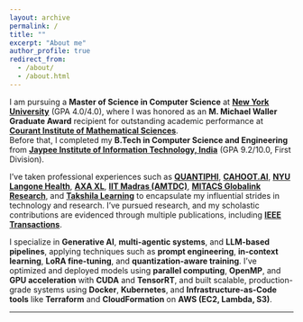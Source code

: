 ```yaml
---
layout: archive
permalink: /
title: ""
excerpt: "About me"
author_profile: true
redirect_from: 
  - /about/
  - /about.html
---
```


I am pursuing a **Master of Science in Computer Science** at [**New York University**](https://www.nyu.edu) (GPA 4.0/4.0), where I was honored as an **M. Michael Waller Graduate Award** recipient for outstanding academic performance at [**Courant Institute of Mathematical Sciences**](https://cs.nyu.edu).  
Before that, I completed my **B.Tech in Computer Science and Engineering** from [**Jaypee Institute of Information Technology, India**](https://www.jiit.ac.in) (GPA 9.2/10.0, First Division).

I’ve taken professional experiences such as [**QUANTIPHI**](https://quantiphi.com/), [**CAHOOT.AI**](https://www.cahoot.ai), [**NYU Langone Health**](https://nyulangone.org), [**AXA XL**](https://axaxl.com), [**IIT Madras (AMTDC)**](https://www.iitm.ac.in/research/institute-research-centres/advanced-manufacturing-technology-development-centre), [**MITACS Globalink Research**](https://www.mitacs.ca/en), and [**Takshila Learning**](https://www.linkedin.com/company/takshilalearn/?originalSubdomain=in) to encapsulate my influential strides in technology and research. I’ve pursued research, and my scholastic contributions are evidenced through multiple publications, including [**IEEE Transactions**](https://ieeexplore.ieee.org/abstract/document/10115314/).

I specialize in **Generative AI**, **multi-agentic systems**, and **LLM-based pipelines**, applying techniques such as **prompt engineering**, **in-context learning**, **LoRA fine-tuning**, and **quantization-aware training**. I’ve optimized and deployed models using **parallel computing**, **OpenMP**, and **GPU acceleration** with **CUDA** and **TensorRT**, and built scalable, production-grade systems using **Docker**, **Kubernetes**, and **Infrastructure-as-Code tools** like **Terraform** and **CloudFormation** on **AWS (EC2, Lambda, S3)**.

---





